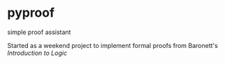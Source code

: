 # pyproof
simple proof assistant

Started as a weekend project to implement formal proofs from Baronett's _Introduction to Logic_
